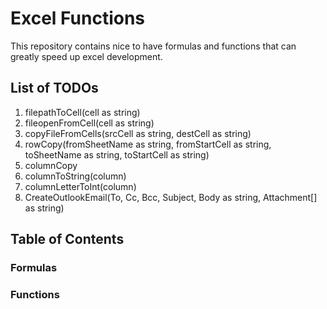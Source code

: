 # Excel Functions

This repository contains nice to have formulas and functions that can greatly speed up excel development.

## List of TODOs

1. filepathToCell(cell as string)
1. fileopenFromCell(cell as string)
1. copyFileFromCells(srcCell as string, destCell as string)
1. rowCopy(fromSheetName as string, fromStartCell as string, toSheetName as string, toStartCell as string)
1. columnCopy
1. columnToString(column)
1. columnLetterToInt(column)
1. CreateOutlookEmail(To, Cc, Bcc, Subject, Body as string, Attachment[] as string)

## Table of Contents

### Formulas

### Functions